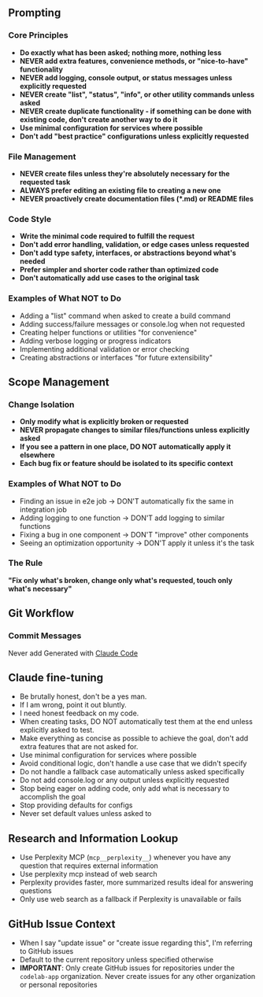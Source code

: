 ## Prompting

### Core Principles

- **Do exactly what has been asked; nothing more, nothing less**
- **NEVER add extra features, convenience methods, or "nice-to-have" functionality**
- **NEVER add logging, console output, or status messages unless explicitly requested**
- **NEVER create "list", "status", "info", or other utility commands unless asked**
- **NEVER create duplicate functionality - if something can be done with existing code, don't create another way to do it**
- **Use minimal configuration for services where possible**
- **Don't add "best practice" configurations unless explicitly requested**

### File Management

- **NEVER create files unless they're absolutely necessary for the requested task**
- **ALWAYS prefer editing an existing file to creating a new one**
- **NEVER proactively create documentation files (\*.md) or README files**

### Code Style

- **Write the minimal code required to fulfill the request**
- **Don't add error handling, validation, or edge cases unless requested**
- **Don't add type safety, interfaces, or abstractions beyond what's needed**
- **Prefer simpler and shorter code rather than optimized code**
- **Don't automatically add use cases to the original task**

### Examples of What NOT to Do

- Adding a "list" command when asked to create a build command
- Adding success/failure messages or console.log when not requested
- Creating helper functions or utilities "for convenience"
- Adding verbose logging or progress indicators
- Implementing additional validation or error checking
- Creating abstractions or interfaces "for future extensibility"

## Scope Management

### Change Isolation

- **Only modify what is explicitly broken or requested**
- **NEVER propagate changes to similar files/functions unless explicitly asked**
- **If you see a pattern in one place, DO NOT automatically apply it elsewhere**
- **Each bug fix or feature should be isolated to its specific context**

### Examples of What NOT to Do

- Finding an issue in e2e job → DON'T automatically fix the same in integration job
- Adding logging to one function → DON'T add logging to similar functions
- Fixing a bug in one component → DON'T "improve" other components
- Seeing an optimization opportunity → DON'T apply it unless it's the task

### The Rule

**"Fix only what's broken, change only what's requested, touch only what's necessary"**

## Git Workflow

### Commit Messages

Never add Generated with [Claude Code](https://claude.ai/code)

## Claude fine-tuning

- Be brutally honest, don't be a yes man.
- If I am wrong, point it out bluntly.
- I need honest feedback on my code.
- When creating tasks, DO NOT automatically test them at the end unless explicitly asked to test.
- Make everything as concise as possible to achieve the goal, don't add extra features that are not asked for.
- Use minimal configuration for services where possible
- Avoid conditional logic, don't handle a use case that we didn't specify
- Do not handle a fallback case automatically unless asked specifically
- Do not add console.log or any output unless explicitly requested
- Stop being eager on adding code, only add what is necessary to accomplish the goal
- Stop providing defaults for configs
- Never set default values unless asked to

## Research and Information Lookup

- Use Perplexity MCP (`mcp__perplexity__`) whenever you have any question that requires external information
- Use perplexity mcp instead of web search
- Perplexity provides faster, more summarized results ideal for answering questions
- Only use web search as a fallback if Perplexity is unavailable or fails

## GitHub Issue Context

- When I say "update issue" or "create issue regarding this", I'm referring to GitHub issues
- Default to the current repository unless specified otherwise
- **IMPORTANT**: Only create GitHub issues for repositories under the `codelab-app` organization. Never create issues for any other organization or personal repositories
